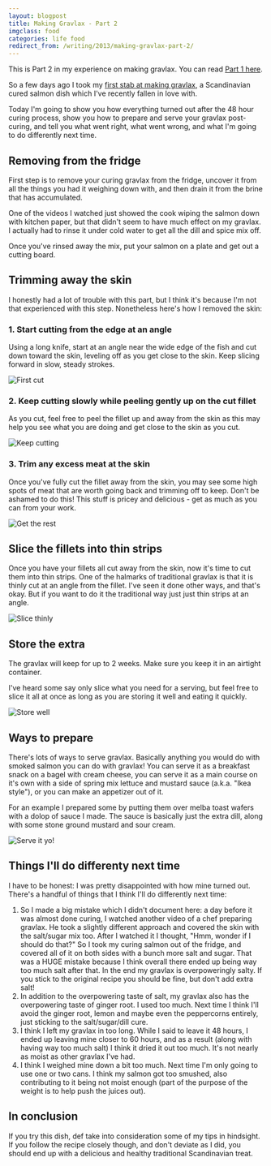 ```yaml
---
layout: blogpost
title: Making Gravlax - Part 2
imgclass: food
categories: life food
redirect_from: /writing/2013/making-gravlax-part-2/
---
```


<p class="disclaimer">This is Part 2 in my experience on making gravlax. You can read <a href="/writing/making-gravlax-part-1/">Part 1 here</a>.</p>

So a few days ago I took my [first stab at making gravlax](/writing/making-gravlax-part-1/), a Scandinavian cured salmon dish which I've recently fallen in love with.

Today I'm going to show you how everything turned out after the 48 hour curing process, show you how to prepare and serve your gravlax post-curing, and tell you what went right, what went wrong, and what I'm going to do differently next time.

## Removing from the fridge

First step is to remove your curing gravlax from the fridge, uncover it from all the things you had it weighing down with, and then drain it from the brine that has accumulated.

One of the videos I watched just showed the cook wiping the salmon down with kitchen paper, but that didn't seem to have much effect on my gravlax. I actually had to rinse it under cold water to get all the dill and spice mix off.

Once you've rinsed away the mix, put your salmon on a plate and get out a cutting board.

## Trimming away the skin

I honestly had a lot of trouble with this part, but I think it's because I'm not that experienced with this step. Nonetheless here's how I removed the skin:

### 1. Start cutting from the edge at an angle

Using a long knife, start at an angle near the wide edge of the fish and cut down toward the skin, leveling off as you get close to the skin. Keep slicing forward in slow, steady strokes.

![First cut](/post-images/gravlax/11-first-cut.jpg)

### 2. Keep cutting slowly while peeling gently up on the cut fillet

As you cut, feel free to peel the fillet up and away from the skin as this may help you see what you are doing and get close to the skin as you cut.

![Keep cutting](/post-images/gravlax/12-keep-cutting.jpg)

### 3. Trim any excess meat at the skin

Once you've fully cut the fillet away from the skin, you may see some high spots of meat that are worth going back and trimming off to keep. Don't be ashamed to do this! This stuff is pricey and delicious - get as much as you can from your work.

![Get the rest](/post-images/gravlax/13-get-the-rest.jpg)

## Slice the fillets into thin strips

Once you have your fillets all cut away from the skin, now it's time to cut them into thin strips. One of the halmarks of traditional gravlax is that it is thinly cut at an angle from the fillet. I've seen it done other ways, and that's okay. But if you want to do it the traditional way just just thin strips at an angle.

![Slice thinly](/post-images/gravlax/14-slice-thinly.jpg)

## Store the extra

The gravlax will keep for up to 2 weeks. Make sure you keep it in an airtight container.

I've heard some say only slice what you need for a serving, but feel free to slice it all at once as long as you are storing it well and eating it quickly.

![Store well](/post-images/gravlax/15-store-well.jpg)

## Ways to prepare

There's lots of ways to serve gravlax. Basically anything you would do with smoked salmon you can do with gravlax! You can serve it as a breakfast snack on a bagel with cream cheese, you can serve it as a main course on it's own with a side of spring mix lettuce and mustard sauce (a.k.a. "Ikea style"), or you can make an appetizer out of it.

For an example I prepared some by putting them over melba toast wafers with a dolop of sauce I made. The sauce is basically just the extra dill, along with some stone ground mustard and sour cream.

![Serve it yo!](/post-images/gravlax/16-serve-it-yo.jpg)

## Things I'll do differenty next time

I have to be honest: I was pretty disappointed with how mine turned out. There's a handful of things that I think I'll do differently next time:

1. So I made a big mistake which I didn't document here: a day before it was almost done curing, I watched another video of a chef preparing gravlax. He took a slightly different approach and covered the skin with the salt/sugar mix too. After I watched it I thought, "Hmm, wonder if I should do that?" So I took my curing salmon out of the fridge, and covered all of it on both sides with a bunch more salt and sugar. That was a HUGE mistake because I think overall there ended up being way too much salt after that. In the end my gravlax is overpoweringly salty. If you stick to the original recipe you should be fine, but don't add extra salt!
2. In addition to the overpowering taste of salt, my gravlax also has the overpowering taste of ginger root. I used too much. Next time I think I'll avoid the ginger root, lemon and maybe even the peppercorns entirely, just sticking to the salt/sugar/dill cure.
3. I think I left my gravlax in too long. While I said to leave it 48 hours, I ended up leaving mine closer to 60 hours, and as a result (along with having way too much salt) I think it dried it out too much. It's not nearly as moist as other gravlax I've had.
4. I think I weighed mine down a bit too much. Next time I'm only going to use one or two cans. I think my salmon got too smushed, also contributing to it being not moist enough (part of the purpose of the weight is to help push the juices out).

## In conclusion

If you try this dish, def take into consideration some of my tips in hindsight. If you follow the recipe closely though, and don't deviate as I did, you should end up with a delicious and healthy traditional Scandinavian treat.